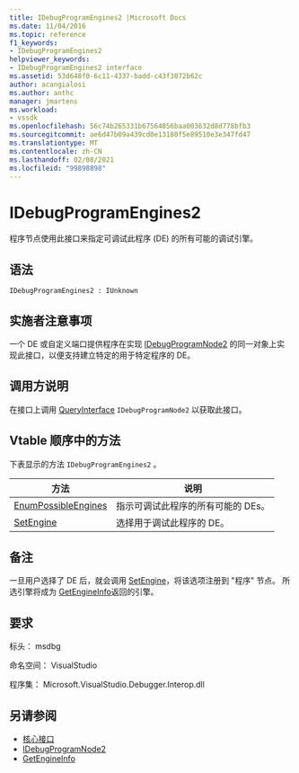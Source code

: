 ```yaml
---
title: IDebugProgramEngines2 |Microsoft Docs
ms.date: 11/04/2016
ms.topic: reference
f1_keywords:
- IDebugProgramEngines2
helpviewer_keywords:
- IDebugProgramEngines2 interface
ms.assetid: 53d648f0-6c11-4337-badd-c43f3872b62c
author: acangialosi
ms.author: anthc
manager: jmartens
ms.workload:
- vssdk
ms.openlocfilehash: 56c74b265331b67564856baa003632d8d778bfb3
ms.sourcegitcommit: ae6d47b09a439cd0e13180f5e89510e3e347fd47
ms.translationtype: MT
ms.contentlocale: zh-CN
ms.lasthandoff: 02/08/2021
ms.locfileid: "99898898"
---
```

# <a name="idebugprogramengines2"></a>IDebugProgramEngines2
程序节点使用此接口来指定可调试此程序 (DE) 的所有可能的调试引擎。

## <a name="syntax"></a>语法

```
IDebugProgramEngines2 : IUnknown
```

## <a name="notes-for-implementers"></a>实施者注意事项
 一个 DE 或自定义端口提供程序在实现 [IDebugProgramNode2](../../../extensibility/debugger/reference/idebugprogramnode2.md) 的同一对象上实现此接口，以便支持建立特定的用于特定程序的 DE。

## <a name="notes-for-callers"></a>调用方说明
 在接口上调用 [QueryInterface](/cpp/atl/queryinterface) `IDebugProgramNode2` 以获取此接口。

## <a name="methods-in-vtable-order"></a>Vtable 顺序中的方法
 下表显示的方法 `IDebugProgramEngines2` 。

|方法|说明|
|------------|-----------------|
|[EnumPossibleEngines](../../../extensibility/debugger/reference/idebugprogramengines2-enumpossibleengines.md)|指示可调试此程序的所有可能的 DEs。|
|[SetEngine](../../../extensibility/debugger/reference/idebugprogramengines2-setengine.md)|选择用于调试此程序的 DE。|

## <a name="remarks"></a>备注
 一旦用户选择了 DE 后，就会调用 [SetEngine](../../../extensibility/debugger/reference/idebugprogramengines2-setengine.md)，将该选项注册到 "程序" 节点。 所选引擎将成为 [GetEngineInfo](../../../extensibility/debugger/reference/idebugprogramnode2-getengineinfo.md)返回的引擎。

## <a name="requirements"></a>要求
 标头： msdbg

 命名空间： VisualStudio

 程序集： Microsoft.VisualStudio.Debugger.Interop.dll

## <a name="see-also"></a>另请参阅
- [核心接口](../../../extensibility/debugger/reference/core-interfaces.md)
- [IDebugProgramNode2](../../../extensibility/debugger/reference/idebugprogramnode2.md)
- [GetEngineInfo](../../../extensibility/debugger/reference/idebugprogramnode2-getengineinfo.md)
